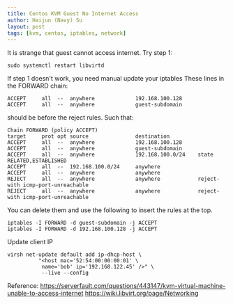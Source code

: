 ```yaml
---
title: Centos KVM Guest No Internet Access
author: Haijun (Navy) Su
layout: post
tags: [kvm, centos, iptables, network]
---
```

It is strange that guest cannot access internet.
Try step 1:
```
sudo systemctl restart libvirtd
```

If step 1 doesn't work, you need manual update your iptables
These lines in the FORWARD chain:
```
ACCEPT     all  --  anywhere             192.168.100.128
ACCEPT     all  --  anywhere             guest-subdomain
```

should be before the reject rules. Such that:
```
Chain FORWARD (policy ACCEPT)
target     prot opt source               destination
ACCEPT     all  --  anywhere             192.168.100.128
ACCEPT     all  --  anywhere             guest-subdomain
ACCEPT     all  --  anywhere             192.168.100.0/24    state RELATED,ESTABLISHED
ACCEPT     all  --  192.168.100.0/24     anywhere
ACCEPT     all  --  anywhere             anywhere
REJECT     all  --  anywhere             anywhere            reject-with icmp-port-unreachable
REJECT     all  --  anywhere             anywhere            reject-with icmp-port-unreachable
```
You can delete them and use the following to insert the rules at the top.

```
iptables -I FORWARD -d guest-subdomain -j ACCEPT
iptables -I FORWARD -d 192.168.100.128 -j ACCEPT
```

Update client IP
```
virsh net-update default add ip-dhcp-host \
          "<host mac='52:54:00:00:00:01' \
           name='bob' ip='192.168.122.45' />" \
           --live --config
```

Reference:
<https://serverfault.com/questions/443147/kvm-virtual-machine-unable-to-access-internet>
<https://wiki.libvirt.org/page/Networking>
